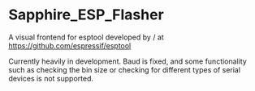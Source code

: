 # Sapphire_ESP_Flasher
A visual frontend for esptool developed by / at https://github.com/espressif/esptool

Currently heavily in development. Baud is fixed, and some functionality such as 
checking the bin size or checking for different types of serial devices is 
not supported. 

